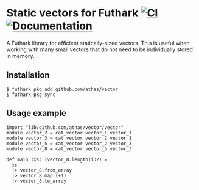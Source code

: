 # Static vectors for Futhark [![CI](https://github.com/diku-dk/date/workflows/CI/badge.svg)](https://github.com/diku-dk/date/actions) [![Documentation](https://futhark-lang.org/pkgs/github.com/athas/vector/status.svg)](https://futhark-lang.org/pkgs/github.com/athas/vector/latest/)

A Futhark library for efficient statically-sized vectors.  This is
useful when working with many small vectors that do not need to be
individually stored in memory.

## Installation

```
$ futhark pkg add github.com/athas/vector
$ futhark pkg sync
```

## Usage example

```Futhark
import "lib/github.com/athas/vector/vector"
module vector_2 = cat_vector vector_1 vector_1
module vector_3 = cat_vector vector_2 vector_1
module vector_5 = cat_vector vector_2 vector_3
module vector_8 = cat_vector vector_5 vector_3

def main (xs: [vector_8.length]i32) =
  xs
  |> vector_8.from_array
  |> vector_8.map (+1)
  |> vector_8.to_array
```
